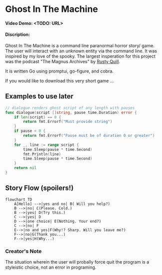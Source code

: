 # Ghost In The Machine
#### **Video Demo:** <TODO: URL>
#### **Discription:**
Ghost In The Machine is a command line paranormal horror story/ game. The user will interact with an unknown entity via the command line.
It was inspired by my love of the spooky. The largest insperation for this project was the podcast "The Magnus Archives" by [Rusty Quill](https://rustyquill.com/show/the-magnus-archives/).

It is written Go using promptui, go-figure, and cobra.

If you would like to download this very short game ...

## Examples to use later
```go
// dialogue renders ghost script of any length with pauses
func dialogue(script []string, pause time.Duration) error {
	if len(script) == 0 {
		return fmt.Errorf("Must provide string")
	}
	if pause < 0 {
		return fmt.Errorf("Pause must be of duration 0 or greater")
	}
	for _, line := range script {
		time.Sleep(pause * time.Second)
		fmt.Println(line)
		time.Sleep(pause * time.Second)
	}
	return nil
}
```

## Story Flow (spoilers!)
```mermaid
flowchart TD
    A[Hello] -->|yes and no| B( Will you help?)
    B -->|no| C(Please. Cold.)
    B -->|yes| D(Try this.)
    C -->|yes| D
    D -->|one choice| E(Nothing. Your end?)
    C -->|no| F
    E-->|no and yes|F(Why!? Sharp. Will you leave me?)
    F-->|no|G(Thank you...)
    F-->|yes|H(Why...)
```


### Creator's Note
The situation wherein the user will probally force quit the program is a styleistic choice, not an error in programing.
